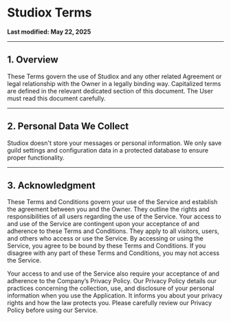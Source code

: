 # Studiox Terms

**Last modified: May 22, 2025**

---

## 1. Overview

These Terms govern the use of Studiox and any other related Agreement or legal relationship with the Owner in a legally binding way. Capitalized terms are defined in the relevant dedicated section of this document. The User must read this document carefully.

---

## 2. Personal Data We Collect

Studiox doesn't store your messages or personal information. We only save guild settings and configuration data in a protected database to ensure proper functionality.

---

## 3. Acknowledgment

These Terms and Conditions govern your use of the Service and establish the agreement between you and the Owner. They outline the rights and responsibilities of all users regarding the use of the Service. Your access to and use of the Service are contingent upon your acceptance of and adherence to these Terms and Conditions. They apply to all visitors, users, and others who access or use the Service. By accessing or using the Service, you agree to be bound by these Terms and Conditions. If you disagree with any part of these Terms and Conditions, you may not access the Service.

Your access to and use of the Service also require your acceptance of and adherence to the Company’s Privacy Policy. Our Privacy Policy details our practices concerning the collection, use, and disclosure of your personal information when you use the Application. It informs you about your privacy rights and how the law protects you. Please carefully review our Privacy Policy before using our Service.

